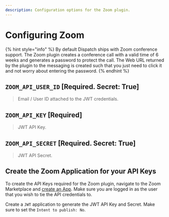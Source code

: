 ```yaml
---
description: Configuration options for the Zoom plugin.
---
```


# Configuring Zoom

{% hint style="info" %}
By default Dispatch ships with Zoom conference support. The Zoom plugin creates a conference call with a valid time of 6 weeks and generates a password to protect the call. The Web URL returned by the plugin to the messaging is created such that you just need to click it and not worry about entering the password.
{% endhint %}

## `ZOOM_API_USER_ID` \[Required. Secret: True\]

> Email / User ID attached to the JWT credentials.

## `ZOOM_API_KEY` \[Required\]

> JWT API Key.

## `ZOOM_API_SECRET` \[Required. Secret: True\]

> JWT API Secret.

## Create the Zoom Application for your API Keys

To create the API Keys required for the Zoom plugin, navigate to the Zoom Marketplace and [create an App](https://marketplace.zoom.us/develop/create). Make sure you are logged in as the user that you wish to tie the API credentials to.

Create a `JWT` application to generate the JWT API Key and Secret. Make sure to set the `Intent to publish: No`.
